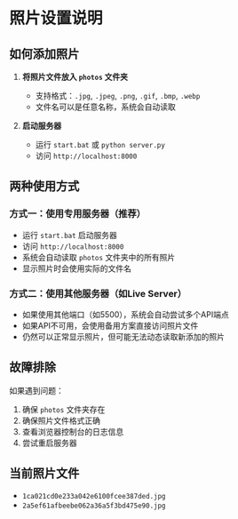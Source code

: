 # 照片设置说明

## 如何添加照片

1. **将照片文件放入 `photos` 文件夹**
   - 支持格式：`.jpg`, `.jpeg`, `.png`, `.gif`, `.bmp`, `.webp`
   - 文件名可以是任意名称，系统会自动读取

2. **启动服务器**
   - 运行 `start.bat` 或 `python server.py`
   - 访问 `http://localhost:8000`

## 两种使用方式

### 方式一：使用专用服务器（推荐）
- 运行 `start.bat` 启动服务器
- 访问 `http://localhost:8000`
- 系统会自动读取 `photos` 文件夹中的所有照片
- 显示照片时会使用实际的文件名

### 方式二：使用其他服务器（如Live Server）
- 如果使用其他端口（如5500），系统会自动尝试多个API端点
- 如果API不可用，会使用备用方案直接访问照片文件
- 仍然可以正常显示照片，但可能无法动态读取新添加的照片

## 故障排除

如果遇到问题：
1. 确保 `photos` 文件夹存在
2. 确保照片文件格式正确
3. 查看浏览器控制台的日志信息
4. 尝试重启服务器

## 当前照片文件
- `1ca021cd0e233a042e6100fcee387ded.jpg`
- `2a5ef61afbeebe062a36a5f3bd475e90.jpg`

